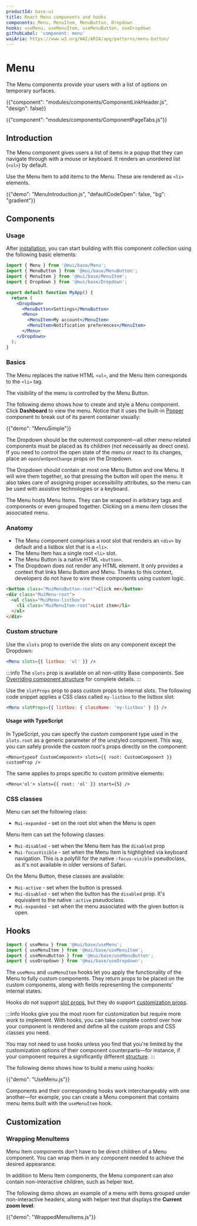 ```yaml
---
productId: base-ui
title: React Menu components and hooks
components: Menu, MenuItem, MenuButton, Dropdown
hooks: useMenu, useMenuItem, useMenuButton, useDropdown
githubLabel: 'component: menu'
waiAria: https://www.w3.org/WAI/ARIA/apg/patterns/menu-button/
---
```


# Menu

<p class="description">The Menu components provide your users with a list of options on temporary surfaces.</p>

{{"component": "modules/components/ComponentLinkHeader.js", "design": false}}

{{"component": "modules/components/ComponentPageTabs.js"}}

## Introduction

The Menu component gives users a list of items in a popup that they can navigate through with a mouse or keyboard.
It renders an unordered list (`<ul>`) by default.

Use the Menu Item to add items to the Menu.
These are rendered as `<li>` elements.

{{"demo": "MenuIntroduction.js", "defaultCodeOpen": false, "bg": "gradient"}}

## Components

### Usage

After [installation](/base-ui/getting-started/quickstart/#installation), you can start building with this component collection using the following basic elements:

```jsx
import { Menu } from '@mui/base/Menu';
import { MenuButton } from '@mui/base/MenuButton';
import { MenuItem } from '@mui/base/MenuItem';
import { Dropdown } from '@mui/base/Dropdown';

export default function MyApp() {
  return (
    <Dropdown>
      <MenuButton>Settings</MenuButton>
      <Menu>
        <MenuItem>My account</MenuItem>
        <MenuItem>Notification preferences</MenuItem>
      </Menu>
    </Dropdown>
  );
}
```

### Basics

The Menu replaces the native HTML `<ul>`, and the Menu Item corresponds to the `<li>` tag.

The visibility of the menu is controlled by the Menu Button.

The following demo shows how to create and style a Menu component.
Click **Dashboard** to view the menu.
Notice that it uses the built-in [Popper](/base-ui/react-popper/) component to break out of its parent container visually:

{{"demo": "MenuSimple"}}

The Dropdown should be the outermost component—all other menu-related components must be placed as its children (not necessarily as direct ones).
If you need to control the open state of the menu or react to its changes, place an `open`/`onOpenChange` props on the Dropdown.

The Dropdown should contain at most one Menu Button and one Menu.
It will wire them together, so that pressing the button will open the menu.
It also takes care of assigning proper accessibility attributes, so the menu can be used with assistive technologies or a keyboard.

The Menu hosts Menu Items.
They can be wrapped in arbitrary tags and components or even grouped together.
Clicking on a menu item closes the associated menu.

### Anatomy

- The Menu component comprises a root slot that renders an `<div>` by default and a listbox slot that is a `<li>`.
- The Menu Item has a single root `<li>` slot.
- The Menu Button is a native HTML `<button>`.
- The Dropdown does not render any HTML element.
  It only provides a context that links Menu Button and Menu.
  Thanks to this context, developers do not have to wire these components using custom logic.

```html
<button class="MuiMenuButton-root">Click me</button>
<div class="MuiMenu-root">
  <ul class="MuiMenu-listbox">
    <li class="MuiMenuItem-root">List item</li>
  </ul>
</div>
```

### Custom structure

Use the `slots` prop to override the slots on any component except the Dropdown:

```jsx
<Menu slots={{ listbox: 'ol' }} />
```

:::info
The `slots` prop is available on all non-utility Base components.
See [Overriding component structure](/base-ui/guides/overriding-component-structure/) for complete details.
:::

Use the `slotProps` prop to pass custom props to internal slots.
The following code snippet applies a CSS class called `my-listbox` to the listbox slot:

```jsx
<Menu slotProps={{ listbox: { className: 'my-listbox' } }} />
```

#### Usage with TypeScript

In TypeScript, you can specify the custom component type used in the `slots.root` as a generic parameter of the unstyled component. This way, you can safely provide the custom root's props directly on the component:

```tsx
<Menu<typeof CustomComponent> slots={{ root: CustomComponent }} customProp />
```

The same applies to props specific to custom primitive elements:

```tsx
<Menu<'ol'> slots={{ root: 'ol' }} start={5} />
```

### CSS classes

Menu can set the following class:

- `Mui-expanded` - set on the root slot when the Menu is open

Menu Item can set the following classes:

- `Mui-disabled` - set when the Menu Item has the `disabled` prop
- `Mui-focusVisible` - set when the Menu Item is highlighted via keyboard navigation.
  This is a polyfill for the native `:focus-visible` pseudoclass, as it's not available in older versions of Safari.

On the Menu Button, these classes are available:

- `Mui-active` - set when the button is pressed.
- `Mui-disabled` - set when the button has the `disabled` prop.
  It's equivalent to the native `:active` pseudoclass.
- `Mui-expanded` - set when the menu associated with the given button is open.

## Hooks

```jsx
import { useMenu } from '@mui/base/useMenu';
import { useMenuItem } from '@mui/base/useMenuItem';
import { useMenuButton } from '@mui/base/useMenuButton';
import { useDropdown } from '@mui/base/useDropdown';
```

The `useMenu` and `useMenuItem` hooks let you apply the functionality of the Menu to fully custom components.
They return props to be placed on the custom components, along with fields representing the components' internal states.

Hooks _do not_ support [slot props](#slot-props), but they do support [customization props](#customization).

:::info
Hooks give you the most room for customization but require more work to implement.
With hooks, you can take complete control over how your component is rendered and define all the custom props and CSS classes you need.

You may not need to use hooks unless you find that you're limited by the customization options of their component counterparts—for instance, if your component requires a significantly different [structure](#anatomy).
:::

The following demo shows how to build a menu using hooks:

{{"demo": "UseMenu.js"}}

Components and their corresponding hooks work interchangeably with one another—for example, you can create a Menu component that contains menu items built with the `useMenuItem` hook.

## Customization

### Wrapping MenuItems

Menu Item components don't have to be direct children of a Menu component.
You can wrap them in any component needed to achieve the desired appearance.

In addition to Menu Item components, the Menu component can also contain non-interactive children, such as helper text.

The following demo shows an example of a menu with items grouped under non-interactive headers, along with helper text that displays the **Current zoom level**:

{{"demo": "WrappedMenuItems.js"}}
